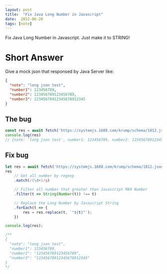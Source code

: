 ```yaml
---
layout: post
title:  "Fix Java Long Number in Javascript"
date:  2022-06-20
tags: [note]
---
```


Fix Java Long Number in Javascript. Just make it to STRING!

# Short Answer

Give a mock json that responsed by Java Server like:

```json
{
  "note": "long json test",
  "number1": 123456789,
  "number2": 123456789123456789,
  "number3": 12345678912345678912345
}
```


## The bug

```js
const res = await fetch('https://systemjs.1688.com/krump/schema/1812.json').then(d => d.json())
console.log(res)
// {note: 'long json test', number1: 123456789, number2: 123456789123456780, number3: 1.234567891234568e+22}
```

## Fix bug

```js
let res = await fetch('https://systemjs.1688.com/krump/schema/1812.json').then(d => d.text())
res
    // Get all number by regexp
    .match(/(\d+)/g)

    // Filter all number that greater than Javascript MAX Number
    .filter(t => String(Number(t)) !== t)

    // Replace the Long Number by Javascript String
    .forEach(t => {
        res = res.replace(t, `"${t}"`);
    })

console.log(res);

/**
{
  "note": "long json test",
  "number1": 123456789,
  "number2": "123456789123456789",
  "number3": "12345678912345678912345"
}
*/
```